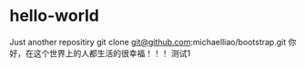 # hello-world
Just another repositiry
git clone git@github.com:michaelliao/bootstrap.git
你好，在这个世界上的人都生活的很幸福！！！
测试1
